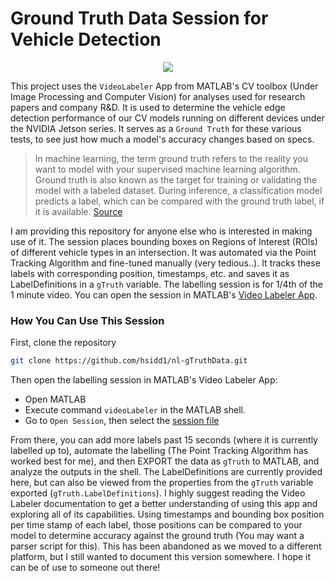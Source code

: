 # Ground Truth Data Session for Vehicle Detection
<p align=center>
  <img src="https://github.com/hsidd1/nl-gTruthData/assets/120290526/2e6e5211-ba2e-4025-a855-e3ebcdbbb007">
</p>

This project uses the `VideoLabeler` App from MATLAB's CV toolbox (Under Image Processing and Computer Vision) for analyses used for research papers and company R&D. It is used to determine the vehicle edge detection performance of our CV models running on different devices under the NVIDIA Jetson series. 
It serves as a `Ground Truth` for these various tests, to see just how much a model's accuracy changes based on specs. 

> In machine learning, the term ground truth refers to the reality you want to model with your supervised machine learning algorithm. Ground truth is also known as the target for training or validating the model with a labeled dataset. During inference, a classification model predicts a label, which can be compared with the ground truth label, if it is available. [Source](https://domino.ai/data-science-dictionary/ground-truth)
> 
I am providing this repository for anyone else who is interested in making use of it. The session places bounding boxes on Regions of Interest (ROIs) of different vehicle types in an intersection. It was automated via the Point Tracking Algorithm and fine-tuned manually (very tedious..). It tracks these labels with corresponding position, timestamps, etc. and saves it as LabelDefinitions in a `gTruth` variable. 
The labelling session is for 1/4th of the 1 minute video. You can open the session in MATLAB's [Video Labeler App](https://www.mathworks.com/help/vision/ug/get-started-with-the-video-labeler.html). 

### How You Can Use This Session
First, clone the repository
```sh
git clone https://github.com/hsidd1/nl-gTruthData.git
```
Then open the labelling session in MATLAB's Video Labeler App:
- Open MATLAB
- Execute command `videoLabeler` in the MATLAB shell.
- Go to `Open Session`, then select the [session file](https://github.com/hsidd1/nl-gTruthData/blob/main/labelling-session/videoLabelingSession.mat)

From there, you can add more labels past 15 seconds (where it is currently labelled up to), automate the labelling (The Point Tracking Algorithm has worked best for me), and then EXPORT the data as `gTruth` to MATLAB, and analyze the outputs in the shell. The LabelDefinitions are currently provided here, but can also be viewed from the properties from the `gTruth` variable exported (`gTruth.LabelDefinitions`). I highly suggest reading the Video Labeler documentation to get a better understanding of using this app and exploring all of its capabilities. Using timestamps and bounding box position per time stamp of each label, those positions can be compared to your model to determine accuracy against the ground truth (You may want a parser script for this). This has been abandoned as we moved to a different platform, but I still wanted to document this version somewhere. I hope it can be of use to someone out there!
